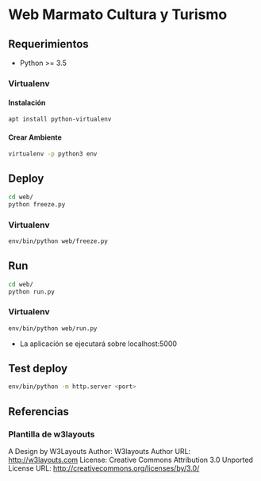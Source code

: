 # Web Marmato Cultura y Turismo


## Requerimientos

* Python >= 3.5

### Virtualenv

#### Instalación

```bash
apt install python-virtualenv
```

#### Crear Ambiente

```bash
virtualenv -p python3 env
```

## Deploy

```bash
cd web/
python freeze.py
```

### Virtualenv

```bash
env/bin/python web/freeze.py
```

## Run

```bash
cd web/
python run.py
```

### Virtualenv

```bash
env/bin/python web/run.py
```

* La aplicación se ejecutará sobre localhost:5000

## Test deploy

```bash
env/bin/python -m http.server <port>
```

## Referencias

### Plantilla de w3layouts

A Design by W3Layouts
Author: W3layouts
Author URL: http://w3layouts.com
License: Creative Commons Attribution 3.0 Unported
License URL: http://creativecommons.org/licenses/by/3.0/
